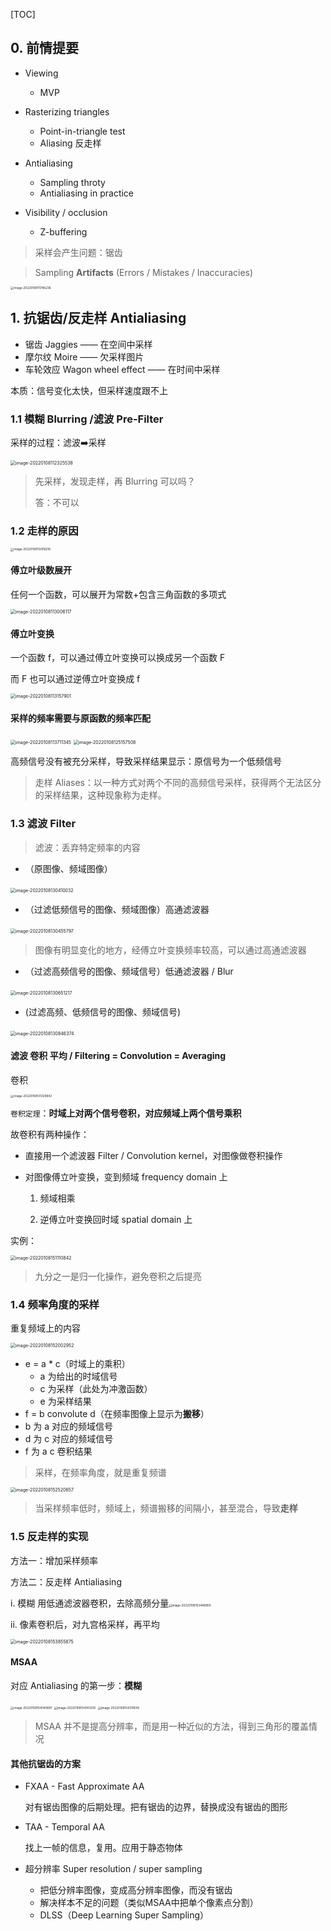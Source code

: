 [TOC]

## 0. 前情提要

+ Viewing
  + MVP
+ Rasterizing triangles
  + Point-in-triangle test
  + Aliasing 反走样



+ Antialiasing
  + Sampling throty
  + Antialiasing in practice
+ Visibility / occlusion
  + Z-buffering



> 采样会产生问题：锯齿

> Sampling **Artifacts** (Errors / Mistakes / Inaccuracies) 



<img src="https://www.qiniu.cregskin.com/202201081117269.png" alt="image-20220108111746236" style="zoom:33%;" />



## 1. 抗锯齿/反走样 Antialiasing

+ 锯齿 Jaggies —— 在空间中采样
+ 摩尔纹 Moire —— 欠采样图片
+ 车轮效应 Wagon wheel effect —— 在时间中采样

本质：信号变化太快，但采样速度跟不上



### 1.1 模糊 Blurring /滤波 Pre-Filter

采样的过程：滤波➡️采样

<img src="https://www.qiniu.cregskin.com/202201081123565.png" alt="image-20220108112325538" style="zoom:50%;" />

> 先采样，发现走样，再 Blurring 可以吗？
>
> 答：不可以



### 1.2 走样的原因

<img src="https://www.qiniu.cregskin.com/202201081128244.png" alt="image-20220108112816216" style="zoom:33%;" />

#### 傅立叶级数展开

任何一个函数，可以展开为常数+包含三角函数的多项式

<img src="https://www.qiniu.cregskin.com/202201081130148.png" alt="image-20220108113006117" style="zoom: 50%;" />

#### 傅立叶变换

一个函数 f，可以通过傅立叶变换可以换成另一个函数 F

而 F 也可以通过逆傅立叶变换成 f

<img src="https://www.qiniu.cregskin.com/202201081131928.png" alt="image-20220108113157901" style="zoom:50%;" />



#### 采样的频率需要与原函数的频率匹配

<img src="https://www.qiniu.cregskin.com/202201081137373.png" alt="image-20220108113711345" style="zoom:50%;" />



<img src="https://www.qiniu.cregskin.com/202201081251545.png" alt="image-20220108125157508" style="zoom:50%;" />

高频信号没有被充分采样，导致采样结果显示：原信号为一个低频信号

> 走样 Aliases：以一种方式对两个不同的高频信号采样，获得两个无法区分的采样结果，这种现象称为走样。





### 1.3 滤波 Filter

> 滤波：丢弃特定频率的内容

+ （原图像、频域图像）

​	<img src="https://www.qiniu.cregskin.com/202201081304061.png" alt="image-20220108130410032" style="zoom:50%;" />

+ （过滤低频信号的图像、频域图像）高通滤波器

​	<img src="https://www.qiniu.cregskin.com/202201081304826.png" alt="image-20220108130455797" style="zoom:50%;" />

>图像有明显变化的地方，经傅立叶变换频率较高，可以通过高通滤波器

+ （过滤高频信号的图像、频域信号）低通滤波器 / Blur

​	<img src="https://www.qiniu.cregskin.com/202201081306247.png" alt="image-20220108130651217" style="zoom:50%;" />

+ (过滤高频、低频信号的图像、频域信号)

​	<img src="https://www.qiniu.cregskin.com/202201081308401.png" alt="image-20220108130846374" style="zoom:50%;" />



#### 滤波 卷积 平均 / Filtering = Convolution = Averaging

卷积

<img src="https://www.qiniu.cregskin.com/202201081313870.png" alt="image-20220108131329842" style="zoom:33%;" />



`卷积定理`：**时域上对两个信号卷积，对应频域上两个信号乘积**

故卷积有两种操作：

+ 直接用一个滤波器 Filter / Convolution kernel，对图像做卷积操作

+ 对图像傅立叶变换，变到频域 frequency domain 上

  1. 频域相乘

  2. 逆傅立叶变换回时域 spatial domain 上



实例：

<img src="https://www.qiniu.cregskin.com/202201081511876.png" alt="image-20220108151110842" style="zoom:50%;" />

> 九分之一是归一化操作，避免卷积之后提亮





### 1.4 频率角度的采样

重复频域上的内容

<img src="https://www.qiniu.cregskin.com/202201081520984.png" alt="image-20220108152002952" style="zoom:50%;" />

+ e = a * c（时域上的乘积）
  + a 为给出的时域信号
  + c 为采样（此处为冲激函数）
  + e 为采样结果
+  f = b convolute d（在频率图像上显示为**搬移**）
  + b 为 a 对应的频域信号
  + d 为 c 对应的频域信号
  + f 为 a c 卷积结果

> 采样，在频率角度，就是重复频谱



<img src="https://www.qiniu.cregskin.com/202201081525700.png" alt="image-20220108152520657" style="zoom:50%;" />

> 当采样频率低时，频域上，频谱搬移的间隔小，甚至混合，导致**走样**







### 1.5 反走样的实现

方法一：增加采样频率

方法二：反走样 Antialiasing

i. 模糊 用低通滤波器卷积，去除高频分量<img src="https://www.qiniu.cregskin.com/202201081534990.png" alt="image-20220108153448959" style="zoom:33%;" />

ii. 像素卷积后，对九宫格采样，再平均

<img src="https://www.qiniu.cregskin.com/202201081538906.png" alt="image-20220108153855875" style="zoom:50%;" />

#### MSAA

对应 Antialiasing 的第一步：**模糊**

<img src="https://www.qiniu.cregskin.com/202201081540723.png" alt="image-20220108154049691" style="zoom: 33%;" />



<img src="https://www.qiniu.cregskin.com/202201081541340.png" alt="image-20220108154143305" style="zoom:33%;" />

<img src="https://www.qiniu.cregskin.com/202201081543576.png" alt="image-20220108154319545" style="zoom:33%;" />



> MSAA 并不是提高分辨率，而是用一种近似的方法，得到三角形的覆盖情况



#### 其他抗锯齿的方案

+ FXAA - Fast Approximate AA

  对有锯齿图像的后期处理。把有锯齿的边界，替换成没有锯齿的图形

+ TAA - Temporal AA

  找上一帧的信息，复用。应用于静态物体

+ 超分辨率 Super resolution / super sampling
  + 把低分辨率图像，变成高分辨率图像，而没有锯齿
  + 解决样本不足的问题（类似MSAA中把单个像素点分割）
  + DLSS（Deep Learning Super Sampling）





























